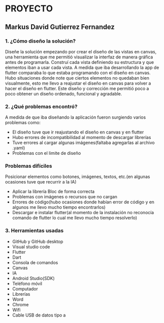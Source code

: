 # PROYECTO

## Markus David Gutierrez Fernandez

### 1. ¿Cómo diseño la solución?
Diseñe la solución empezando por crear el diseño de las vistas en canvas,
una herramienta que me permitió visualizar la interfaz de manera gráfica
antes de programarla. Construí cada vista definiendo su estructura y que
elementos iban a usar cada vista. A medida que iba desarrollando la app de
flutter comparaba lo que estaba programando con el diseño en canvas.
Hubo situaciones donde note que ciertos elementos no quedaban bien
visualmente, esto me llevo a reajustar el diseño en canvas para volver a
hacer el diseño en flutter. Este diseño y corrección me permitió poco a
poco obtener un diseño ordenado, funcional y agradable.

### 2. ¿Qué problemas encontró?
A medida de que iba diseñando la aplicación fueron surgiendo varios
problemas como:
- El diseño tuve que ir reajustando el diseño en canvas y en flutter
- Hubo errores de incompatibilidad al momento de descargar librerías
- Tuve errores al cargar algunas imágenes(faltaba agregarlas al archivo
.yaml)
- Problemas con el limite de diseño

###  Problemas difíciles
Posicionar elementos como botones, imágenes, textos, etc.(en algunas
ocasiones tuve que recurrir a la IA)
- Aplicar la librería Bloc de forma correcta
- Problemas con imágenes o recursos que no cargan
- Errores de código(hubo ocasiones donde habían error de código y en
algunos me llevo mucho tiempo encontrarlos)
- Descargar e instalar flutter(al momento de la instalación no reconocía
comando de flutter lo cual me llevo mucho tiempo resolverlo)

### 3. Herramientas usadas
- GitHub y GitHub desktop
- Visual studio code
- Flutter
- Dart
- Consola de comandos
- Canvas
- IA
- Android Studio(SDK)
- Teléfono móvil
- Computador
- Librerías
- Word
- Chrome
- Wifi
- Cable USB de datos tipo a

